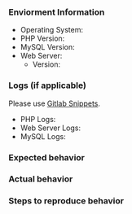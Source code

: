 ### Enviorment Information
  - Operating System:
  - PHP Version:
  - MySQL Version:
  - Web Server:
    - Version:
### Logs (if applicable)
Please use [Gitlab Snippets](https://gitlab.atvg-studios.at/snippets/new).
  - PHP Logs:
  - Web Server Logs:
  - MySQL Logs:

### Expected behavior

### Actual behavior

### Steps to reproduce behavior
